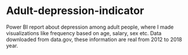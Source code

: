 # Adult-depression-indicator
Power BI report about depression among adult people, where I made visualizations like frequency based on age, salary, sex etc. Data downloaded from data.gov, these information are real from 2012 to 2018 year. 
